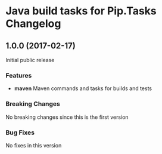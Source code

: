 # Java build tasks for Pip.Tasks Changelog

## <a name="1.0.0"></a> 1.0.0 (2017-02-17)

Initial public release

### Features
* **maven** Maven commands and tasks for builds and tests

### Breaking Changes
No breaking changes since this is the first version

### Bug Fixes
No fixes in this version

